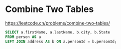 # Combine Two Tables

https://leetcode.cn/problems/combine-two-tables/

```sql
SELECT a.firstName, a.lastName, b.city, b.State
FROM person AS a
LEFT JOIN address AS b ON a.personId = b.personId;
```
